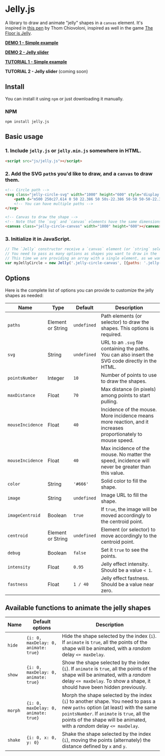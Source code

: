 # Jelly.js

A library to draw and animate "jelly" shapes in a `canvas` element. It's inspired in [this pen](http://codepen.io/thomcc/pen/gzbjF) by Thom Chiovoloni, inspired as well in the game [The Floor is Jelly](http://thefloorisjelly.com/).

[**DEMO 1 - Simple example**](https://lmgonzalves.github.io/jelly/)

[**DEMO 2 - Jelly slider**](https://lmgonzalves.github.io/jelly/jellyfish.html)

[**TUTORIAL 1 - Simple example**](https://scotch.io/tutorials/drawing-and-animating-jelly-shapes-with-canvas)

**TUTORIAL 2 - Jelly slider** (coming soon)

## Install

You can install it using `npm` or just downloading it manually.

### NPM

```
npm install jelly.js
```

## Basic usage

### 1. Include `jelly.js` or `jelly.min.js` somewhere in HTML.

```html
<script src="js/jelly.js"></script>
```

### 2. Add the SVG `path`s you'd like to draw, and a `canvas` to draw them.

```html
<!-- Circle path -->
<svg class="jelly-circle-svg" width="1000" height="600" style="display: none">
    <path d="m500 250c27.614 0 50 22.386 50 50s-22.386 50-50 50-50-22.386-50-50 22.386-50 50-50z"/>
    <!-- You can have multiple paths -->
</svg>

<!-- Canvas to draw the shape -->
<!-- Note that the `svg` and `canvas` elements have the same dimensions -->
<canvas class="jelly-circle-canvas" width="1000" height="600"></canvas>
```

### 3. Initialize it in JavaScript.

```js
// The `Jelly` constructor receive a `canvas` element (or `string` selector) and an array of objects as `options` (see details below).
// You need to pass as many options as shapes you want to draw in the `canvas`
// This time we are providing an array with a single element, as we want to draw a single shape
var myJellyCircle = new Jelly('.jelly-circle-canvas', [{paths: '.jelly-circle-svg path'}]);
```

## Options

Here is the complete list of options you can provide to customize the jelly shapes as needed:

| Name                    | Type                    | Default                                                              | Description |
|-------------------------|-------------------------|----------------------------------------------------------------------|-------------|
|`paths`                  | Element or String       | `undefined`                                                          | Path elements (or selector) to draw the shapes. This options is required. |
|`svg`                    | String                  | `undefined`                                                          | URL to an `.svg` file containing the paths. You can also insert the SVG code directly in the HTML. |
|`pointsNumber`           | Integer                 | `10`                                                                 | Number of points to use to draw the shapes. |
|`maxDistance`            | Float                   | `70`                                                                 | Max distance (in pixels) among points to start pulling. |
|`mouseIncidence`         | Float                   | `40`                                                                 | Incidence of the mouse. More incidence means more reaction, and it increases proportionately to mouse speed. |
|`mouseIncidence`         | Float                   | `40`                                                                 | Max incidence of the mouse. No matter the speed, incidence will never be greater than this value. |
|`color`                  | String                  | `'#666'`                                                             | Solid color to fill the shape. |
|`image`                  | String                  | `undefined`                                                          | Image URL to fill the shape. |
|`imageCentroid`          | Boolean                 | `true`                                                               | If `true`, the image will be moved accordingly to the centroid point. |
|`centroid`               | Element or String       | `undefined`                                                          | Element (or selector) to move accordingly to the centroid point. |
|`debug`                  | Boolean                 | `false`                                                              | Set it `true` to see the points. |
|`intensity`              | Float                   | `0.95`                                                               | Jelly effect intensity. Should be a value `< 1`. |
|`fastness`               | Float                   | `1 / 40`                                                             | Jelly effect fastness. Should be a value near zero. |

## Available functions to animate the jelly shapes

| Name                    | Default options                                        | Description |
|-------------------------|--------------------------------------------------------|-------------|
|`hide`                   | `{i: 0, maxDelay: 0, animate: true}`                   | Hide the shape selected by the index (`i`). If `animate` is `true`, all the points of the shape will be animated, with a *random* delay `<= maxDelay`. |
|`show`                   | `{i: 0, maxDelay: 0, animate: true}`                   | Show the shape selected by the index (`i`). If `animate` is `true`, all the points of the shape will be animated, with a *random* delay `<= maxDelay`. To show a shape, it should have been hidden previously. |
|`morph`                  | `{i: 0, maxDelay: 0, animate: true}`                   | Morph the shape selected by the index (`i`) to another shape. You need to pass a new `paths` option (at least) with the same `pointsNumber`. If `animate` is `true`, all the points of the shape will be animated, with a *random* delay `<= maxDelay`.  |
|`shake`                  | `{i: 0, x: 0, y: 0}`                                   | Shake the shape selected by the index (`i`), moving the points (alternately) the distance defined by `x` and `y`.
